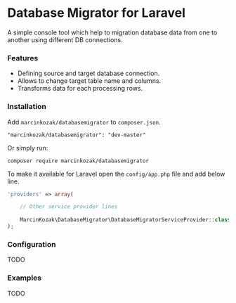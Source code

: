 # Database Migrator for Laravel

A simple console tool which help to migration database data from one to another using different DB connections.

### Features

- Defining source and target database connection.
- Allows to change target table name and columns.
- Transforms data for each processing rows.

### Installation

Add `marcinkozak/databasemigrator` to `composer.json`.
```
"marcinkozak/databasemigrator": "dev-master"
```
Or simply run:
```
composer require marcinkozak/databasemigrator
```

To make it available for Laravel open the ```config/app.php``` file and add below line.

```php
'providers' => array(

    // Other service provider lines
    
    MarcinKozak\DatabaseMigrator\DatabaseMigratorServiceProvider::class,
);
```

### Configuration

TODO

### Examples

TODO